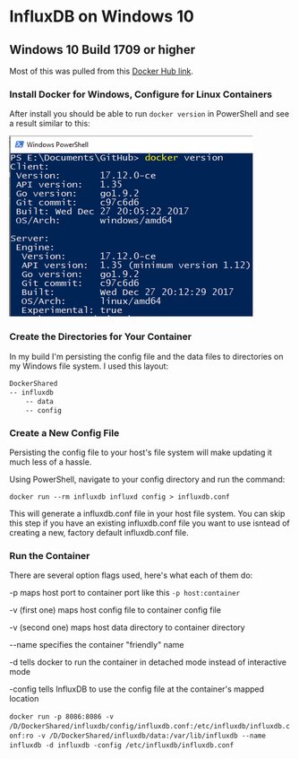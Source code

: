 # InfluxDB on Windows 10
## Windows 10 Build 1709 or higher

Most of this was pulled from this [Docker Hub link](https://hub.docker.com/_/influxdb/).

### Install Docker for Windows, Configure for Linux Containers
After install you should be able to run ```docker version``` in PowerShell and see a result similar to this:

![alt text](docker_version.png?raw=true "Docker Version results")

### Create the Directories for Your Container
In my build I'm persisting the config file and the data files to directories on my Windows file system. I used this layout:

```
DockerShared
-- influxdb
    -- data
    -- config
```

### Create a New Config File
Persisting the config file to your host's file system will make updating it much less of a hassle.

Using PowerShell, navigate to your config directory and run the command:
```
docker run --rm influxdb influxd config > influxdb.conf
```
This will generate a influxdb.conf file in your host file system. You can skip this step if you have an existing influxdb.conf file you want to use isntead of creating a new, factory default influxdb.conf file.

### Run the Container
There are several option flags used, here's what each of them do:

-p maps host port to container port like this ```-p host:container```

-v (first one) maps host config file to container config file

-v (second one) maps host data directory to container directory

--name specifies the container "friendly" name

-d tells docker to run the container in detached mode instead of interactive mode

-config tells InfluxDB to use the config file at the container's mapped location

```docker run -p 8086:8086 -v /D/DockerShared/influxdb/config/influxdb.conf:/etc/influxdb/influxdb.conf:ro -v /D/DockerShared/influxdb/data:/var/lib/influxdb --name influxdb -d influxdb -config /etc/influxdb/influxdb.conf```
